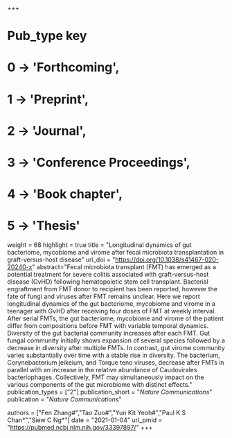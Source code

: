 +++
# Pub_type key
# 0 -> 'Forthcoming',
# 1 -> 'Preprint',
# 2 -> 'Journal',
# 3 -> 'Conference Proceedings',
# 4 -> 'Book chapter',
# 5 -> 'Thesis'

weight = 68
highlight = true
title = "Longitudinal dynamics of gut bacteriome, mycobiome and virome after fecal microbiota transplantation in graft-versus-host disease"
url_doi = "https://doi.org/10.1038/s41467-020-20240-x"
abstract="Fecal microbiota transplant (FMT) has emerged as a potential treatment for severe colitis associated with graft-versus-host disease (GvHD) following hematopoietic stem cell transplant. Bacterial engraftment from FMT donor to recipient has been reported, however the fate of fungi and viruses after FMT remains unclear. Here we report longitudinal dynamics of the gut bacteriome, mycobiome and virome in a teenager with GvHD after receiving four doses of FMT at weekly interval. After serial FMTs, the gut bacteriome, mycobiome and virome of the patient differ from compositions before FMT with variable temporal dynamics. Diversity of the gut bacterial community increases after each FMT. Gut fungal community initially shows expansion of several species followed by a decrease in diversity after multiple FMTs. In contrast, gut virome community varies substantially over time with a stable rise in diversity. The bacterium, Corynebacterium jeikeium, and Torque teno viruses, decrease after FMTs in parallel with an increase in the relative abundance of Caudovirales bacteriophages. Collectively, FMT may simultaneously impact on the various components of the gut microbiome with distinct effects."
publication_types = ["2"]
publication_short = "*Nature Communications*"
publication = "*Nature Communications*"

authors = ["Fen Zhang#","Tao Zuo#","Yun Kit Yeoh#","Paul K S Chan*","Siew C Ng*"]
date = "2021-01-04"
url_pmid = "https://pubmed.ncbi.nlm.nih.gov/33397897/"
+++
